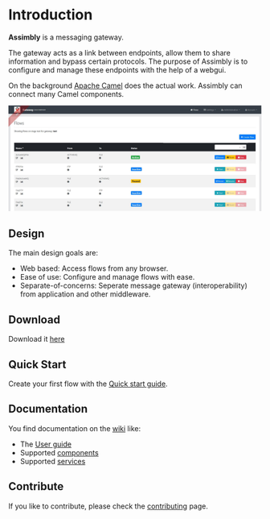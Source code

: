 # Introduction

**Assimbly** is a messaging gateway. 

The gateway acts as a link between endpoints, allow them to share information and bypass certain protocols. The purpose of Assimbly is to configure and manage these endpoints with the help of a webgui.

On the background [Apache Camel](https://github.com/apache/camel) does the actual work. Assimbly can connect
many Camel components.

![alt text](src/main/webapp/content/images/assimbly_screenshot.jpg?raw=true 'Flows page')

## Design

The main design goals are:

-   Web based: Access flows from any browser.
-   Ease of use: Configure and manage flows with ease.
-   Separate-of-concerns: Seperate message gateway (interoperability) from application and other middleware.

## Download

Download it [here](https://github.com/assimbly/gateway/releases)

## Quick Start

Create your first flow with the [Quick start guide](https://github.com/assimbly/gateway/wiki/quick-start).

## Documentation

You find documentation on the [wiki](https://github.com/assimbly/gateway/wiki) like:

-   The [User guide](https://github.com/assimbly/gateway/wiki/user-guide)
-   Supported [components](https://github.com/assimbly/gateway/wiki/components)
-   Supported [services](https://github.com/assimbly/gateway/wiki/services)

## Contribute

If you like to contribute, please check the [contributing](https://github.com/assimbly/gateway/blob/master/CONTRIBUTING.md) page.
